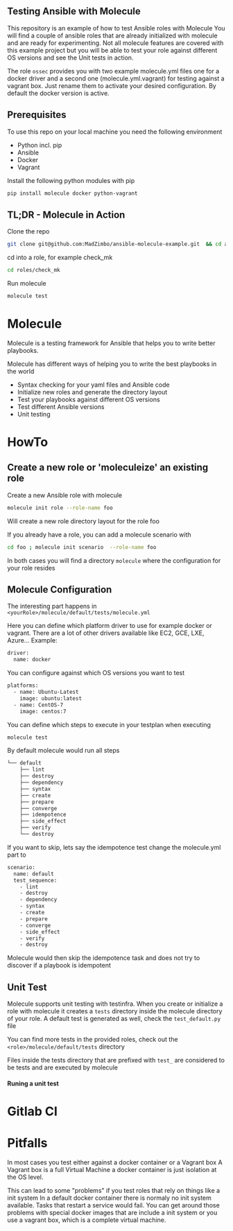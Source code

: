 ## Testing Ansible with Molecule 

This repository is an example of how to test Ansible roles with Molecule
You will find a couple of ansible roles that are already initialized with molecule and are ready for experimenting.
Not all molecule features are covered with this example project but you will be able to test your role 
against different OS versions and see the Unit tests in action. 

The role `ossec` provides you with two example molecule.yml files one for a docker driver 
and a second one (molecule.yml.vagrant) for testing against a vagrant box.
Just rename them to activate your desired configuration. By default the docker version is active.  

## Prerequisites  
To use this repo on your local machine you need the following environment 
* Python incl. pip
* Ansible 
* Docker
* Vagrant

Install the following python modules with pip
```sh 
pip install molecule docker python-vagrant
````

## TL;DR - Molecule in Action
Clone the repo 
```sh
git clone git@github.com:MadZimbo/ansible-molecule-example.git  && cd ansible-molecule-example.git 
````
cd into a role, for example check_mk
```sh
cd roles/check_mk
````
Run molecule 
```sh
molecule test
````

# Molecule 

Molecule is a testing framework for Ansible that helps you to write 
better playbooks. 

Molecule has different ways of helping you to write the best playbooks in the world

* Syntax checking for your yaml files and Ansible code
* Initialize new roles and generate the directory layout
* Test your playbooks against different OS versions 
* Test different Ansible versions 
* Unit testing 

# HowTo 

## Create a new role or 'moleculeize' an existing role

Create a new Ansible role with molecule 
```sh
molecule init role --role-name foo
```
Will create a new role directory layout for the role foo

If you already have a role, you can add a molecule scenario with  
```sh
cd foo ; molecule init scenario  --role-name foo
```

In both cases you will find a directory `molecule` where the configuration for your role resides

## Molecule Configuration
The interesting part happens in 
`<yourRole>/molecule/default/tests/molecule.yml`

Here you can define which platform driver to use for example docker or vagrant. 
There are a lot of other drivers available like EC2, GCE, LXE, Azure...
Example:

```sh
driver:
  name: docker
```

You can configure against which OS versions you want to test 
```sh
platforms:
  - name: Ubuntu-Latest
    image: ubuntu:latest
  - name: CentOS-7
    image: centos:7
```

You can define which steps to execute in your testplan when executing 

```sh
molecule test
```

By default molecule would run all steps  
```sh
└── default
    ├── lint
    ├── destroy
    ├── dependency
    ├── syntax
    ├── create
    ├── prepare
    ├── converge
    ├── idempotence
    ├── side_effect
    ├── verify
    └── destroy
```
If you want to skip, lets say the idempotence test change the molecule.yml part to 
```sh
scenario:
  name: default
  test_sequence:
    - lint
    - destroy
    - dependency
    - syntax
    - create
    - prepare
    - converge
    - side_effect
    - verify
    - destroy
```

Molecule would then skip the idempotence task and does not try to discover 
if a playbook is idempotent 


## Unit Test 

Molecule supports unit testing with testinfra.
When you create or initialize a role with molecule it creates a `tests` directory 
inside the molecule directory of your role. 
A default test is generated as well, check the `test_default.py` file 

You can find more tests in the provided roles, check out the `<role>/molecule/default/tests` directory

Files inside the tests directory that are prefixed with `test_` are considered to be tests and are executed by molecule

#### Runing a unit test 

# Gitlab CI 




# Pitfalls

In most cases you test either against a docker container or a Vagrant box
A Vagrant box is a full Virtual Machine a docker container is just isolation at the OS level. 

This can lead to some "problems" if you test roles that rely on things like a init system 
In a default docker container there is normaly no init system available. 
Tasks that restart a service would fail. You can get around those problems with special docker images that are include a init system 
or you use a vagrant box, which is a complete virtual machine. 

 
